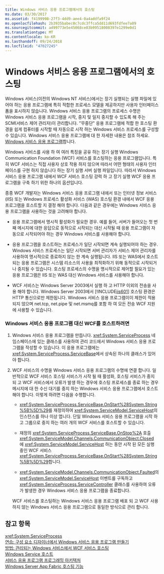 ```yaml
---
title: Windows 서비스 응용 프로그램에서의 호스팅
ms.date: 03/30/2017
ms.assetid: f4199998-27f3-4dd9-aee4-0a4addfa9f24
ms.openlocfilehash: 2b3935babec0c7cdc3ffca5dd11d693fdfee7a89
ms.sourcegitcommit: ad99773e5e45068ce03b99518008397e1299e0d1
ms.translationtype: MT
ms.contentlocale: ko-KR
ms.lasthandoff: 09/24/2018
ms.locfileid: "47027245"
---
```

# <a name="hosting-in-a-windows-service-application"></a>Windows 서비스 응용 프로그램에서의 호스팅
Windows 서비스(이전의 Windows NT 서비스)에서는 장기 실행되는 실행 파일에 있어야 하는 응용 프로그램에 특히 적합한 프로세스 모델을 제공하지만 사용자 인터페이스 폼을 표시하지 않습니다. Windows 서비스 응용 프로그램의 프로세스 수명은 Windows 서비스 응용 프로그램을 시작, 중지 및 일지 중지할 수 있도록 해 주는 SCM(서비스 제어 관리자)이 관리합니다. "무중단" 응용 프로그램에 적합 한 호스팅 환경을 쉽게 컴퓨터를 시작할 때 자동으로 시작 하는 Windows 서비스 프로세스를 구성할 수 있습니다. Windows 서비스 응용 프로그램에 대 한 자세한 내용은 참조 하세요. [Windows 서비스 응용 프로그램](https://go.microsoft.com/fwlink/?LinkId=89450)합니다.  
  
 Windows 서비스를 사용 하 여 여러 특징을 공유 하는 장기 실행 Windows Communication Foundation (WCF) 서비스를 호스팅하는 응용 프로그램입니다. 특히 WCF 서비스는 직접 사용자 상호 작용 하지 않으며 따라서 어떤 형태의 사용자 인터페이스를 구현 하지 않습니다 하는 장기 실행 서버 실행 파일입니다. 따라서 Windows 서비스 응용 프로그램 내에서 WCF 서비스 호스팅 강력 하 고 장기 실행 WCF 응용 프로그램을 구축 하기 위한 하나의 옵션입니다.  
  
 종종 WCF 개발자는 Windows 서비스 응용 프로그램 내에서 또는 인터넷 정보 서비스 (IIS) 또는 Windows 프로세스 활성화 서비스 (WAS) 호스팅 환경 내에서 WCF 응용 프로그램을 호스트할 지 결정 해야 합니다. 다음과 같은 경우에는 Windows 서비스 응용 프로그램을 사용하는 것을 고려해야 합니다.  
  
-   응용 프로그램에서 명시적 활성화가 필요한 경우. 예를 들어, 서버가 들어오는 첫 번째 메시지에 대한 응답으로 동적으로 시작되는 대신 시작될 때 응용 프로그램이 자동으로 시작되어야 하는 경우 Windows 서비스를 사용해야 합니다.  
  
-   응용 프로그램을 호스트하는 프로세스가 일단 시작되면 계속 실행되어야 하는 경우. Windows 서비스 프로세스는 일단 시작되면 서버 관리자가 서비스 제어 관리자를 사용하여 명시적으로 종료하지 않는 한 계속 실행됩니다. IIS 또는 WAS에서 호스트되는 응용 프로그램은 시스템 리소스의 사용을 최적화하기 위해 동적으로 시작되거나 중지될 수 있습니다. 호스팅 프로세스의 수명을 명시적으로 제어할 필요가 있는 응용 프로그램은 IIS 또는 WAS 대신 Windows 서비스를 사용해야 합니다.  
  
-   WCF 서비스는 Windows Server 2003에서 실행 하 고 HTTP 이외의 전송을 사용 해야 합니다. Windows Server 2003에서 [!INCLUDE[iis601](../../../../includes/iis601-md.md)] 호스팅 환경은 HTTP 통신으로만 제한됩니다. Windows 서비스 응용 프로그램이이 제한이 적용 되지 않으며 net.tcp, net.pipe 및 net.msmq를 포함 하 여 모든 전송 WCF 지원에 사용할 수 있습니다.  
  
### <a name="to-host-wcf-inside-of-a-windows-service-application"></a>Windows 서비스 응용 프로그램 대신 WCF를 호스트하려면  
  
1.  Windows 서비스 응용 프로그램을 만듭니다. <xref:System.ServiceProcess> 네임스페이스에 있는 클래스를 사용하여 관리 코드에서 Windows 서비스 응용 프로그램을 작성할 수 있습니다. 이 응용 프로그램에는 <xref:System.ServiceProcess.ServiceBase>에서 상속된 하나의 클래스가 있어야 합니다.  
  
2.  WCF 서비스의 수명을 Windows 서비스 응용 프로그램의 수명에 연결 합니다. 일반적으로 WCF 서비스 호스팅 서비스가 시작 될 때 활성화, 호스팅 서비스가 중지 되 고 WCF 서비스에서 오류가 발생 하는 경우에 호스팅 프로세스를 종료 하는 경우 메시지에 대 한 수신 대기를 중지 하는 Windows 서비스 응용 프로그램에서 호스트 해야 합니다. 이렇게 하려면 다음을 수행합니다.  
  
    -   <xref:System.ServiceProcess.ServiceBase.OnStart%28System.String%5B%5D%29>를 재정의하여 <xref:System.ServiceModel.ServiceHost>의 인스턴스를 하나 이상 엽니다. 단일 Windows 서비스 응용 프로그램을 시작 하 고 그룹으로 중지 하는 여러 개의 WCF 서비스를 호스트할 수 있습니다.  
  
    -   재정의 <xref:System.ServiceProcess.ServiceBase.OnStop%2A> 호출 <xref:System.ServiceModel.Channels.CommunicationObject.Closed> 에 <xref:System.ServiceModel.ServiceHost> 하는 동안 시작 된 모든 실행 중인 WCF 서비스 <xref:System.ServiceProcess.ServiceBase.OnStart%28System.String%5B%5D%29>합니다.  
  
    -   <xref:System.ServiceModel.Channels.CommunicationObject.Faulted>의 <xref:System.ServiceModel.ServiceHost> 이벤트를 구독하고 <xref:System.ServiceProcess.ServiceController> 클래스를 사용하여 오류가 발생한 경우 Windows 서비스 응용 프로그램을 종료합니다.  
  
     WCF 서비스를 호스팅하는 Windows 서비스 응용 프로그램 배포 되 고 WCF 사용 하지 않는 Windows 서비스 응용 프로그램으로 동일한 방식으로 관리 합니다.  
  
## <a name="see-also"></a>참고 항목  
 <xref:System.ServiceProcess>  
 [연습: 구성 요소 디자이너에서 Windows 서비스 응용 프로그램 만들기](https://go.microsoft.com/fwlink/?LinkId=94875)  
 [방법: 관리되는 Windows 서비스에서 WCF 서비스 호스팅](../../../../docs/framework/wcf/feature-details/how-to-host-a-wcf-service-in-a-managed-windows-service.md)  
 [Windows Service 호스트](../../../../docs/framework/wcf/samples/windows-service-host.md)  
 [서비스 응용 프로그램 프로그래밍 아키텍처](https://go.microsoft.com/fwlink/?LinkId=94876)  
 [Windows Server App Fabric 호스팅 기능](https://go.microsoft.com/fwlink/?LinkId=201276)
